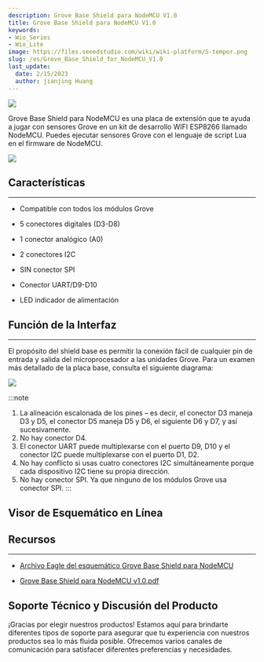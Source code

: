 ```yaml
---
description: Grove Base Shield para NodeMCU V1.0
title: Grove Base Shield para NodeMCU V1.0
keywords:
- Wio_Series 
- Wio_Lite
image: https://files.seeedstudio.com/wiki/wiki-platform/S-tempor.png
slug: /es/Grove_Base_Shield_for_NodeMCU_V1.0
last_update:
  date: 2/15/2023
  author: jianjing Huang
---
```

<!-- ---
name: Grove Base Shield para NodeMCU V1.0
category: Others
bzurl: https://www.seeedstudio.com/Grove-Base-BoosterPack-p-2177.html
oldwikiname:  Grove Base Shield para NodeMCU V1.0
prodimagename: Base_Shield_for_NodeMCU1.jpg
surveyurl: https://www.research.net/r/Grove_Base_Shield_for_NodeMCU_V1
sku:  105020008
--- -->
![](https://files.seeedstudio.com/wiki/Grove_Base_Shield_for_NodeMCU_V1.0/img/Base_Shield_for_NodeMCU1.jpg)

Grove Base Shield para NodeMCU es una placa de extensión que te ayuda a jugar con sensores Grove en un kit de desarrollo WIFI ESP8266 llamado NodeMCU. Puedes ejecutar sensores Grove con el lenguaje de script Lua en el firmware de NodeMCU.

[![](https://files.seeedstudio.com/wiki/Seeed-WiKi/docs/images/300px-Get_One_Now_Banner-ragular.png)](https://www.seeedstudio.com/Grove-Base-BoosterPack-p-2177.html)

## Características

---

* Compatible con todos los módulos Grove

* 5 conectores digitales (D3-D8)

* 1 conector analógico (A0)

* 2 conectores I2C

* SIN conector SPI

* Conector UART/D9-D10

* LED indicador de alimentación

## Función de la Interfaz

---
El propósito del shield base es permitir la conexión fácil de cualquier pin de entrada y salida del microprocesador a las unidades Grove. Para un examen más detallado de la placa base, consulta el siguiente diagrama:

![](https://files.seeedstudio.com/wiki/Grove_Base_Shield_for_NodeMCU_V1.0/img/Base_Shield_for_NodeMCU2.jpg)

:::note

1. La alineación escalonada de los pines – es decir, el conector D3 maneja D3 y D5, el conector D5 maneja D5 y D6, el siguiente D6 y D7, y así sucesivamente.<br />
2. No hay conector D4.<br />
3. El conector UART puede multiplexarse con el puerto D9, D10 y el conector I2C puede multiplexarse con el puerto D1, D2.<br />
4. No hay conflicto si usas cuatro conectores I2C simultáneamente porque cada dispositivo I2C tiene su propia dirección.<br />
5. No hay conector SPI. Ya que ninguno de los módulos Grove usa conector SPI.
:::

## Visor de Esquemático en Línea

<div className="altium-ecad-viewer" data-project-src="https://files.seeedstudio.com/wiki/Grove_Base_Shield_for_NodeMCU_V1.0/res/Grove_Base_Shield_for_NodeMCU_sch_pcb.rar" style={{borderRadius: '0px 0px 4px 4px', height: 500, borderStyle: 'solid', borderWidth: 1, borderColor: 'rgb(241, 241, 241)', overflow: 'hidden', maxWidth: 1280, maxHeight: 700, boxSizing: 'border-box'}}>
</div>

## Recursos

---
* [Archivo Eagle del esquemático Grove Base Shield para NodeMCU](https://files.seeedstudio.com/wiki/Grove_Base_Shield_for_NodeMCU_V1.0/res/Grove_Base_Shield_for_NodeMCU_sch_pcb.rar)

* [Grove Base Shield para NodeMCU v1.0.pdf](https://files.seeedstudio.com/wiki/Grove_Base_Shield_for_NodeMCU_V1.0/res/Grove_Base_Shield_for_NodeMCU_pdf_v1.0.rar)

## Soporte Técnico y Discusión del Producto

¡Gracias por elegir nuestros productos! Estamos aquí para brindarte diferentes tipos de soporte para asegurar que tu experiencia con nuestros productos sea lo más fluida posible. Ofrecemos varios canales de comunicación para satisfacer diferentes preferencias y necesidades.

<div class="button_tech_support_container">
<a href="https://forum.seeedstudio.com/" class="button_forum"></a> 
<a href="https://www.seeedstudio.com/contacts" class="button_email"></a>
</div>

<div class="button_tech_support_container">
<a href="https://discord.gg/eWkprNDMU7" class="button_discord"></a> 
<a href="https://github.com/Seeed-Studio/wiki-documents/discussions/69" class="button_discussion"></a>
</div>